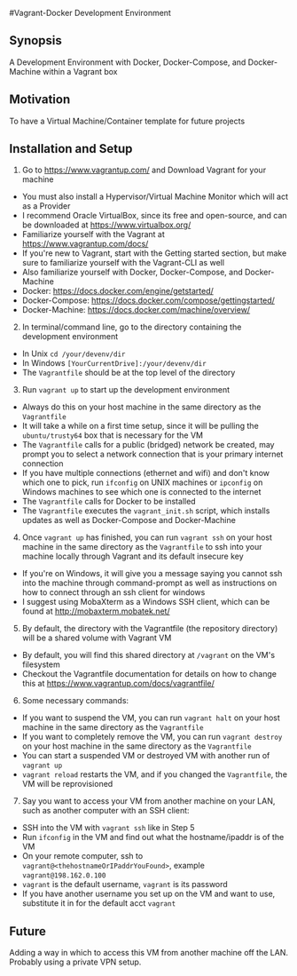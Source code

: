 #Vagrant-Docker Development Environment

## Synopsis

A Development Environment with Docker, Docker-Compose, and Docker-Machine within a Vagrant box

## Motivation

To have a Virtual Machine/Container template for future projects

## Installation and Setup

1. Go to https://www.vagrantup.com/ and Download Vagrant for your machine
 * You must also install a Hypervisor/Virtual Machine Monitor which will act as a Provider
 * I recommend Oracle VirtualBox, since its free and open-source, and can be downloaded at https://www.virtualbox.org/
 * Familiarize yourself with the Vagrant at https://www.vagrantup.com/docs/
 * If you're new to Vagrant, start with the Getting started section, but make sure to familiarize yourself with the Vagrant-CLI as well
 * Also familiarize yourself with Docker, Docker-Compose, and Docker-Machine
 * Docker: https://docs.docker.com/engine/getstarted/
 * Docker-Compose: https://docs.docker.com/compose/gettingstarted/
 * Docker-Machine:  https://docs.docker.com/machine/overview/
2. In terminal/command line, go to the directory containing the development environment
 * In Unix `cd /your/devenv/dir`
 * In Windows `[YourCurrentDrive]:/your/devenv/dir`
 * The `Vagrantfile` should be at the top level of the directory
3. Run `vagrant up` to start up the development environment
 * Always do this on your host machine in the same directory as the `Vagrantfile`
 * It will take a while on a first time setup, since it will be pulling the `ubuntu/trusty64` box that is necessary for the VM
 * The `Vagrantfile` calls for a public (bridged) network be created, may prompt you to select a network connection that is your primary internet connection
 * If you have multiple connections (ethernet and wifi) and don't know which one to pick, run `ifconfig` on UNIX machines or `ipconfig` on Windows machines to see which one is connected to the internet
 * The `Vagrantfile` calls for Docker to be installed
 * The `Vagrantfile` executes the `vagrant_init.sh` script, which installs updates as well as Docker-Compose and Docker-Machine
4. Once `vagrant up` has finished, you can run `vagrant ssh` on your host machine in the same directory as the `Vagrantfile` to ssh into your machine locally through Vagrant and its default insecure key
 * If you're on Windows, it will give you a message saying you cannot ssh into the machine through command-prompt as well as instructions on how to connect through an ssh client for windows
 * I suggest using MobaXterm as a Windows SSH client, which can be found at http://mobaxterm.mobatek.net/
5. By default, the directory with the Vagrantfile (the repository directory) will be a shared volume with Vagrant VM
 * By default, you will find this shared directory at `/vagrant` on the VM's filesystem
 * Checkout the Vagrantfile documentation for details on how to change this at https://www.vagrantup.com/docs/vagrantfile/
6. Some necessary commands:
 * If you want to suspend the VM, you can run `vagrant halt` on your host machine in the same directory as the `Vagrantfile`
 * If you want to completely remove the VM, you can run `vagrant destroy` on your host machine in the same directory as the `Vagrantfile`
 * You can start a suspended VM or destroyed VM with another run of `vagrant up`
 * `vagrant reload` restarts the VM, and if you changed the `Vagrantfile`, the VM will be reprovisioned
7. Say you want to access your VM from another machine on your LAN, such as another computer with an SSH client:
 * SSH into the VM with `vagrant ssh` like in Step 5
 * Run `ifconfig` in the VM and find out what the hostname/ipaddr is of the VM
 * On your remote computer, ssh to `vagrant@<thehostnameOrIPaddrYouFound>`, example `vagrant@198.162.0.100`
 * `vagrant` is the default username, `vagrant` is its password
 * If you have another username you set up on the VM and want to use, substitute it in for the default acct `vagrant`

## Future

Adding a way in which to access this VM from another machine off the LAN. Probably using a private VPN setup.
